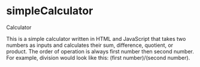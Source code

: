 # simpleCalculator
Calculator

This is a simple calculator written in HTML and JavaScript that takes two numbers as inputs and calculates their sum, difference, quotient, or product. The order of operation is always first number then second number. For example, division would look like this: (first number)/(second number).
